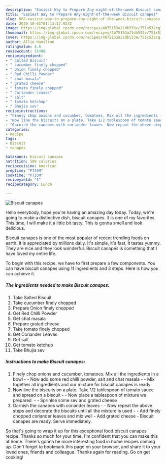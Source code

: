 ```yaml
---
description: "Easiest Way to Prepare Any-night-of-the-week Biscuit canapes"
title: "Easiest Way to Prepare Any-night-of-the-week Biscuit canapes"
slug: 968-easiest-way-to-prepare-any-night-of-the-week-biscuit-canapes
date: 2020-10-01T01:13:17.924Z
image: https://img-global.cpcdn.com/recipes/4b75153a21db533e/751x532cq70/biscuit-canapes-recipe-main-photo.jpg
thumbnail: https://img-global.cpcdn.com/recipes/4b75153a21db533e/751x532cq70/biscuit-canapes-recipe-main-photo.jpg
cover: https://img-global.cpcdn.com/recipes/4b75153a21db533e/751x532cq70/biscuit-canapes-recipe-main-photo.jpg
author: Allie Hamilton
ratingvalue: 4.6
reviewcount: 21408
recipeingredient:
- " Salted Biscuit"
- " cucumber finely chopped"
- " Onion finely chopped"
- " Red Chilli Powder"
- " chat masala"
- " grated cheese"
- " tomato finely chopped"
- " Coriander Leaves"
- " salt"
- " tomato ketchup"
- " Bhujia sev"
recipeinstructions:
- "Finely chop onions and cucumber, tomatoes. Mix all the ingredients in a bowl  Now add some red chilli powder, salt and chat masala   Mix together all ingredients and our mixture for biscuit canapes is ready"
- "Now line the biscuits on a plate. Take 1/2 tablespoon of tomato sauce and spread on a biscuit  Now place a tablespoon of mixture we prepared   Sprinkle some sev and grated cheese"
- "Garnish the canapes with coriander leaves  Now repeat the above steps and decorate the biscuits until all the mixture is used  Add finely chopped coriander leaves and mix well Add grated cheese Biscuit canapes are ready. Serve immediately."
categories:
- Recipe
tags:
- biscuit
- canapes

katakunci: biscuit canapes 
nutrition: 109 calories
recipecuisine: American
preptime: "PT39M"
cooktime: "PT33M"
recipeyield: "1"
recipecategory: Lunch

---
```



![Biscuit canapes](https://img-global.cpcdn.com/recipes/4b75153a21db533e/751x532cq70/biscuit-canapes-recipe-main-photo.jpg)

Hello everybody, hope you're having an amazing day today. Today, we're going to make a distinctive dish, biscuit canapes. It is one of my favorites. This time, I will make it a little bit tasty. This is gonna smell and look delicious.



Biscuit canapes is one of the most popular of recent trending foods on earth. It is appreciated by millions daily. It's simple, it's fast, it tastes yummy. They are nice and they look wonderful. Biscuit canapes is something that I have loved my entire life.


To begin with this recipe, we have to first prepare a few components. You can have biscuit canapes using 11 ingredients and 3 steps. Here is how you can achieve it.

<!--inarticleads1-->

##### The ingredients needed to make Biscuit canapes:

1. Take  Salted Biscuit
1. Take  cucumber finely chopped
1. Prepare  Onion finely chopped
1. Get  Red Chilli Powder
1. Get  chat masala
1. Prepare  grated cheese
1. Take  tomato finely chopped
1. Get  Coriander Leaves
1. Get  salt
1. Get  tomato ketchup
1. Take  Bhujia sev




<!--inarticleads2-->

##### Instructions to make Biscuit canapes:

1. Finely chop onions and cucumber, tomatoes. Mix all the ingredients in a bowl -  - Now add some red chilli powder, salt and chat masala -  -  Mix together all ingredients and our mixture for biscuit canapes is ready
1. Now line the biscuits on a plate. Take 1/2 tablespoon of tomato sauce and spread on a biscuit -  - Now place a tablespoon of mixture we prepared  -  - Sprinkle some sev and grated cheese
1. Garnish the canapes with coriander leaves -  - Now repeat the above steps and decorate the biscuits until all the mixture is used -  - Add finely chopped coriander leaves and mix well - Add grated cheese - Biscuit canapes are ready. Serve immediately.




So that's going to wrap it up for this exceptional food biscuit canapes recipe. Thanks so much for your time. I'm confident that you can make this at home. There's gonna be more interesting food in home recipes coming up. Don't forget to bookmark this page on your browser, and share it to your loved ones, friends and colleague. Thanks again for reading. Go on get cooking!
